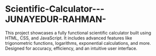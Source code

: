 # Scientific-Calculator---JUNAYEDUR-RAHMAN-
This project showcases a fully functional scientific calculator built using HTML, CSS, and JavaScript. It includes advanced features like trigonometric functions, logarithms, exponential calculations, and more. Designed for accuracy, efficiency, and an intuitive user interface.
